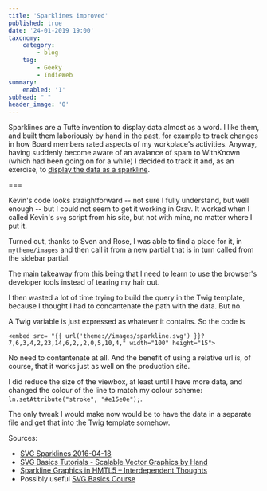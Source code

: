 ```yaml
---
title: 'Sparklines improved'
published: true
date: '24-01-2019 19:00'
taxonomy:
    category:
        - blog
    tag:
        - Geeky
        - IndieWeb
summary:
    enabled: '1'
subhead: " "
header_image: '0'
---
```


Sparklines are a Tufte invention to display data almost as a word. I like them, and built them laboriously by hand in the past, for example to track changes in how Board members rated aspects of my workplace's activities. Anyway, having suddenly become aware of an avalance of spam  to WithKnown (which had been going on for a while) I decided to track it and, as an exercise, to [display the data as a sparkline](https://www.jeremycherfas.net/blog/tracking-spam).

===

Kevin's code looks straightforward -- not sure I fully understand, but well enough -- but I could not seem to get it working in Grav. It worked when I called Kevin's `svg` script from his site, but not with mine, no matter where I put it.

Turned out, thanks to Sven and Rose, I was able to find a place for it, in `mytheme/images` and then call it from a new partial that is in turn called from the sidebar partial.

The main takeaway from this being that I need to learn to use the browser's developer tools instead of tearing my hair out.

I then wasted a lot of time trying to build the query in the Twig template, because I thought I had to concantenate the path with the data. But no.

A Twig variable is just expressed as whatever it contains. So the code is 

````
<embed src= "{{ url('theme://images/sparkline.svg') }}?7,6,3,4,2,23,14,6,2,,2,0,5,10,4," width="100" height="15">
````

No need to contantenate at all. And the benefit of using a relative url is, of course, that it works just as well on the production site.

I did reduce the size of the viewbox, at least until I have more data, and changed the colour of the line to match my colour scheme: `ln.setAttribute("stroke", "#e15e0e");`.

The only tweak I would make now would be to have the data in a separate file and get that into the Twig template somehow.

Sources:

* [SVG Sparklines 2016-04-18](http://www.kevinmarks.com/svgsparklines.html)
* [SVG Basics Tutorials - Scalable Vector Graphics by Hand](http://www.svgbasics.com/)
* [Sparkline Graphics in HMTL5 – Interdependent Thoughts](https://www.zylstra.org/blog/2019/01/svg-sparklines/)
* Possibly useful [SVG Basics Course](https://teamtreehouse.com/library/svg-basics)
